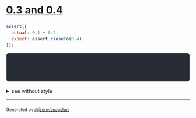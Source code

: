 # [0.3 and 0.4](../../assert_close_to.test.js#L23)

```js
assert({
  actual: 0.1 + 0.2,
  expect: assert.closeTo(0.4),
});
```

![img](throw.svg)

<details>
  <summary>see without style</summary>

```console
AssertionError: actual and expect are different

actual: 0.30_000_000_000_000_004
expect: assert.closeTo(0.4)
```

</details>

---

<sub>
  Generated by <a href="https://github.com/jsenv/core/tree/main/packages/independent/snapshot">@jsenv/snapshot</a>
</sub>
